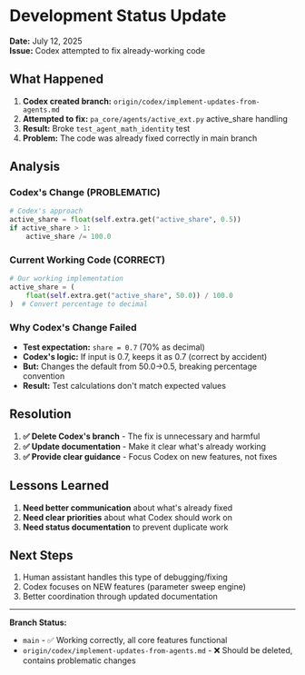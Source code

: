 # Development Status Update

**Date:** July 12, 2025  
**Issue:** Codex attempted to fix already-working code

## What Happened

1. **Codex created branch:** `origin/codex/implement-updates-from-agents.md`
2. **Attempted to fix:** `pa_core/agents/active_ext.py` active_share handling
3. **Result:** Broke `test_agent_math_identity` test
4. **Problem:** The code was already fixed correctly in main branch

## Analysis

### Codex's Change (PROBLEMATIC)
```python
# Codex's approach
active_share = float(self.extra.get("active_share", 0.5))
if active_share > 1:
    active_share /= 100.0
```

### Current Working Code (CORRECT)
```python
# Our working implementation  
active_share = (
    float(self.extra.get("active_share", 50.0)) / 100.0
)  # Convert percentage to decimal
```

### Why Codex's Change Failed
- **Test expectation:** `share = 0.7` (70% as decimal)
- **Codex's logic:** If input is 0.7, keeps it as 0.7 (correct by accident)
- **But:** Changes the default from 50.0→0.5, breaking percentage convention
- **Result:** Test calculations don't match expected values

## Resolution

1. **✅ Delete Codex's branch** - The fix is unnecessary and harmful
2. **✅ Update documentation** - Make it clear what's already working
3. **✅ Provide clear guidance** - Focus Codex on new features, not fixes

## Lessons Learned

1. **Need better communication** about what's already fixed
2. **Need clear priorities** about what Codex should work on
3. **Need status documentation** to prevent duplicate work

## Next Steps

1. Human assistant handles this type of debugging/fixing
2. Codex focuses on NEW features (parameter sweep engine)
3. Better coordination through updated documentation

---

**Branch Status:**
- `main` - ✅ Working correctly, all core features functional
- `origin/codex/implement-updates-from-agents.md` - ❌ Should be deleted, contains problematic changes
